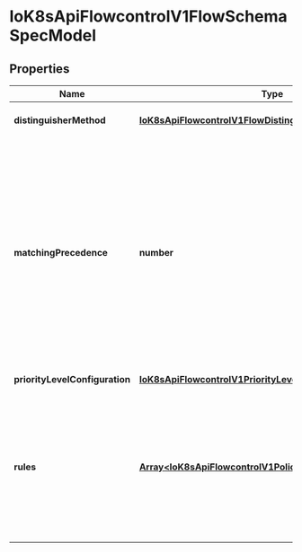 # IoK8sApiFlowcontrolV1FlowSchemaSpecModel

## Properties

Name | Type | Description | Notes
------------ | ------------- | ------------- | -------------
**distinguisherMethod** | [**IoK8sApiFlowcontrolV1FlowDistinguisherMethod**](IoK8sApiFlowcontrolV1FlowDistinguisherMethod.md) |  | [optional] [default to undefined]
**matchingPrecedence** | **number** | &#x60;matchingPrecedence&#x60; is used to choose among the FlowSchemas that match a given request. The chosen FlowSchema is among those with the numerically lowest (which we take to be logically highest) MatchingPrecedence.  Each MatchingPrecedence value must be ranged in [1,10000]. Note that if the precedence is not specified, it will be set to 1000 as default. | [optional] [default to undefined]
**priorityLevelConfiguration** | [**IoK8sApiFlowcontrolV1PriorityLevelConfigurationReference**](IoK8sApiFlowcontrolV1PriorityLevelConfigurationReference.md) |  | [default to undefined]
**rules** | [**Array&lt;IoK8sApiFlowcontrolV1PolicyRulesWithSubjects&gt;**](IoK8sApiFlowcontrolV1PolicyRulesWithSubjects.md) | &#x60;rules&#x60; describes which requests will match this flow schema. This FlowSchema matches a request if and only if at least one member of rules matches the request. if it is an empty slice, there will be no requests matching the FlowSchema. | [optional] [default to undefined]


